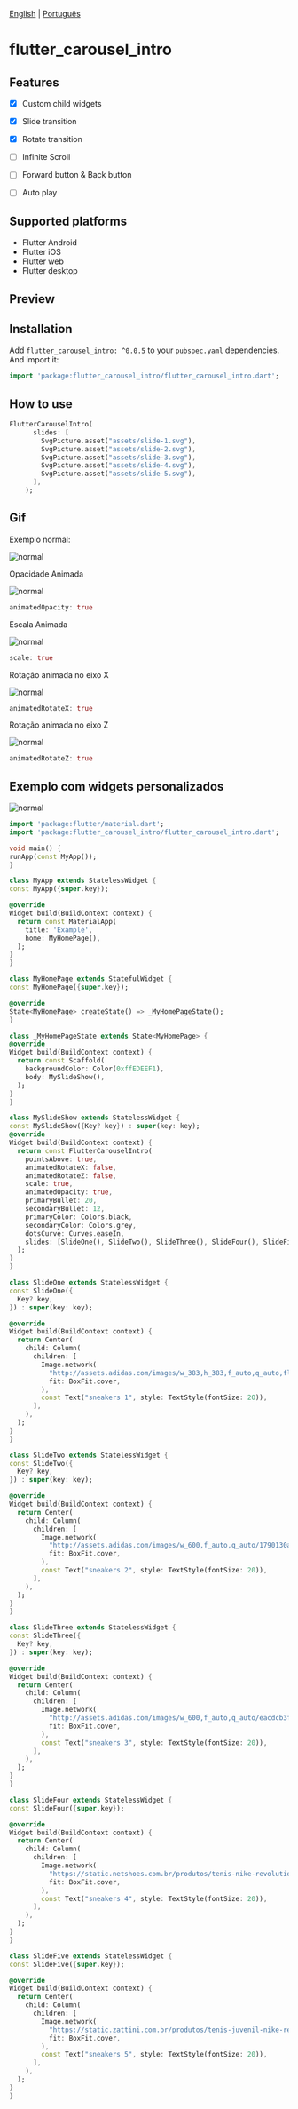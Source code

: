  [English](https://github.com/eliezerantonio/flutter_carousel_intro/blob/main/README.md) | [Português](https://github.com/eliezerantonio/flutter_carousel_intro/blob/main/resources/translation/pt_pt/README.md)

# flutter_carousel_intro

## Features 
- [X] Custom child widgets
- [X] Slide transition
- [X] Rotate transition
- [ ] Infinite Scroll
- [ ] Forward button & Back button
- [ ] Auto play



## Supported platforms

* Flutter Android
* Flutter iOS
* Flutter web
* Flutter desktop

## Preview


## Installation

Add `flutter_carousel_intro: ^0.0.5` to your `pubspec.yaml` dependencies. And import it:

```dart
import 'package:flutter_carousel_intro/flutter_carousel_intro.dart';
```

## How to use
```dart
FlutterCarouselIntro(  
      slides: [
        SvgPicture.asset("assets/slide-1.svg"),
        SvgPicture.asset("assets/slide-2.svg"),
        SvgPicture.asset("assets/slide-3.svg"),
        SvgPicture.asset("assets/slide-4.svg"),
        SvgPicture.asset("assets/slide-5.svg"),
      ],
    );
  ```
  
  
## Gif

Exemplo normal:

![normal](https://github.com/eliezerantonio/flutter_carousel_intro/blob/main/gif/normal.gif)

Opacidade Animada

![normal](https://github.com/eliezerantonio/flutter_carousel_intro/blob/main/gif/opacity.gif)

```dart
animatedOpacity: true
```
Escala Animada

![normal](https://github.com/eliezerantonio/flutter_carousel_intro/blob/main/gif/scale.gif)

```dart
scale: true
  ```
Rotação animada no eixo X

![normal](https://github.com/eliezerantonio/flutter_carousel_intro/blob/main/gif/animated_rotatex.gif)

```dart
animatedRotateX: true
  ```
  
  Rotação animada no eixo Z

![normal](https://github.com/eliezerantonio/flutter_carousel_intro/blob/main/gif/animated_rotatey.gif)

```dart
animatedRotateZ: true
  ```

 ## Exemplo com widgets personalizados
  
  ![normal](https://github.com/eliezerantonio/flutter_carousel_intro/blob/main/gif/tenis3-2022-12-13_01.45.34.gif)
  
  ```dart
import 'package:flutter/material.dart';
import 'package:flutter_carousel_intro/flutter_carousel_intro.dart';

void main() {
  runApp(const MyApp());
}

class MyApp extends StatelessWidget {
  const MyApp({super.key});

  @override
  Widget build(BuildContext context) {
    return const MaterialApp(
      title: 'Example',
      home: MyHomePage(),
    );
  }
}

class MyHomePage extends StatefulWidget {
  const MyHomePage({super.key});

  @override
  State<MyHomePage> createState() => _MyHomePageState();
}

class _MyHomePageState extends State<MyHomePage> {
  @override
  Widget build(BuildContext context) {
    return const Scaffold(
      backgroundColor: Color(0xffEDEEF1),
      body: MySlideShow(),
    );
  }
}

class MySlideShow extends StatelessWidget {
  const MySlideShow({Key? key}) : super(key: key);
  @override
  Widget build(BuildContext context) {
    return const FlutterCarouselIntro(
      pointsAbove: true,
      animatedRotateX: false,
      animatedRotateZ: false,
      scale: true,
      animatedOpacity: true,
      primaryBullet: 20,
      secondaryBullet: 12,
      primaryColor: Colors.black,
      secondaryColor: Colors.grey,
      dotsCurve: Curves.easeIn,
      slides: [SlideOne(), SlideTwo(), SlideThree(), SlideFour(), SlideFive()],
    );
  }
}

class SlideOne extends StatelessWidget {
  const SlideOne({
    Key? key,
  }) : super(key: key);

  @override
  Widget build(BuildContext context) {
    return Center(
      child: Column(
        children: [
          Image.network(
            "http://assets.adidas.com/images/w_383,h_383,f_auto,q_auto,fl_lossy,c_fill,g_auto/0dcdf10d34a94f5c8bb1ae2b005082c5_9366/tenis-grand-court-td-lifestyle-court-casual.jpg",
            fit: BoxFit.cover,
          ),
          const Text("sneakers 1", style: TextStyle(fontSize: 20)),
        ],
      ),
    );
  }
}

class SlideTwo extends StatelessWidget {
  const SlideTwo({
    Key? key,
  }) : super(key: key);

  @override
  Widget build(BuildContext context) {
    return Center(
      child: Column(
        children: [
          Image.network(
            "http://assets.adidas.com/images/w_600,f_auto,q_auto/1790130ab31944ddbb90aa4300cd10a9_9366/Tenis_Grand_Court_Base_Branco_EE7904_01_standard.jpg",
            fit: BoxFit.cover,
          ),
          const Text("sneakers 2", style: TextStyle(fontSize: 20)),
        ],
      ),
    );
  }
}

class SlideThree extends StatelessWidget {
  const SlideThree({
    Key? key,
  }) : super(key: key);

  @override
  Widget build(BuildContext context) {
    return Center(
      child: Column(
        children: [
          Image.network(
            "http://assets.adidas.com/images/w_600,f_auto,q_auto/eacdcb3f8a0846bea871aa4300cd2765_9366/Tenis_Grand_Court_Base_Branco_EE7904_02_standard_hover.jpg",
            fit: BoxFit.cover,
          ),
          const Text("sneakers 3", style: TextStyle(fontSize: 20)),
        ],
      ),
    );
  }
}

class SlideFour extends StatelessWidget {
  const SlideFour({super.key});

  @override
  Widget build(BuildContext context) {
    return Center(
      child: Column(
        children: [
          Image.network(
            "https://static.netshoes.com.br/produtos/tenis-nike-revolution-6-flyease-feminino/04/2IC-7561-304/2IC-7561-304_zoom1.jpg?ts=1650968148",
            fit: BoxFit.cover,
          ),
          const Text("sneakers 4", style: TextStyle(fontSize: 20)),
        ],
      ),
    );
  }
}

class SlideFive extends StatelessWidget {
  const SlideFive({super.key});

  @override
  Widget build(BuildContext context) {
    return Center(
      child: Column(
        children: [
          Image.network(
            "https://static.zattini.com.br/produtos/tenis-juvenil-nike-revolution-6-flyease-nn-gs/26/2IC-7520-026/2IC-7520-026_zoom2.jpg?ts=1648734986&ims=544x",
            fit: BoxFit.cover,
          ),
          const Text("sneakers 5", style: TextStyle(fontSize: 20)),
        ],
      ),
    );
  }
}


  ```

